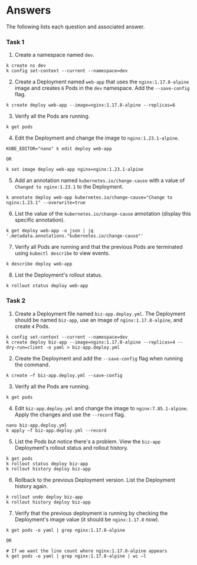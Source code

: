 # Answers

The following lists each question and associated answer.

### Task 1

1. Create a namespace named `dev`.

  ```
  k create ns dev
  k config set-context --current --namespace=dev
  ```

2. Create a Deployment named `web-app` that uses the `nginx:1.17.8-alpine` image and creates `6` Pods in the `dev` namespace. Add the `--save-config` flag.

  ```
  k create deploy web-app --image=nginx:1.17.8-alpine --replicas=6
  ```

3. Verify all the Pods are running.

  ```
  k get pods
  ```

4. Edit the Deployment and change the image to `nginx:1.23.1-alpine`.

  ```
  KUBE_EDITOR="nano" k edit deploy web-app

  OR
  
  k set image deploy web-app nginx=nginx:1.23.1-alpine
  ```

5. Add an annotation named `kubernetes.io/change-cause` with a value of `Changed to nginx:1.23.1` to the Deployment.

  ```
  k annotate deploy web-app kubernetes.io/change-cause="Change to nginx:1.23.1" --overwrite=true
  ```

6. List the value of the `kubernetes.io/change-cause` annotation (display this specific annotation).

  ```
  k get deploy web-app -o json | jq '.metadata.annotations."kubernetes.io/change-cause"'
  ```

7. Verify all Pods are running and that the previous Pods are terminated using `kubectl describe` to view events.

  ```
  k describe deploy web-app
  ```

8. List the Deployment's rollout status.

  ```
  k rollout status deploy web-app
  ```

### Task 2

1. Create a Deployment file named `biz-app.deploy.yml`. The Deployment should be named `biz-app`, use an image of `nginx:1.17.8-alpine`, and create `4` Pods.

  ```
  k config set-context --current --namespace=dev
  k create deploy biz-app --image=nginx:1.17.8-alpine --replicas=4 --dry-run=client -o yaml > biz-app.deploy.yml
  ```

2. Create the Deployment and add the `--save-config` flag when running the command.

  ```
  k create –f biz-app.deploy.yml --save-config
  ```

3. Verify all the Pods are running.

  ```
  k get pods
  ```

4. Edit `biz-app.deploy.yml` and change the image to `nginx:7.85.1-alpine`. Apply the changes and use the `--record` flag.

  ```
  nano biz-app.deploy.yml
  k apply –f biz-app.deploy.yml --record
  ```

5. List the Pods but notice there's a problem. View the `biz-app` Deployment's rollout status and rollout history.

  ```
  k get pods
  k rollout status deploy biz-app
  k rollout history deploy biz-app
  ```

6. Rollback to the previous Deployment version. List the Deployment history again.

  ```
  k rollout undo deploy biz-app
  k rollout history deploy biz-app
  ```

7. Verify that the previous deployment is running by checking the Deployment's image value (it should be `nginx:1.17.8` now).

  ```
  k get pods -o yaml | grep nginx:1.17.8-alpine
  
  OR
  
  # If we want the line count where nginx:1.17.8-alpine appears
  k get pods -o yaml | grep nginx:1.17.8-alpine | wc –l
  ```